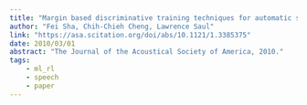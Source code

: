 ```yaml
---
title: "Margin based discriminative training techniques for automatic speech recognition"
author: "Fei Sha, Chih‐Chieh Cheng, Lawrence Saul"
link: "https://asa.scitation.org/doi/abs/10.1121/1.3385375"
date: 2010/03/01
abstract: "The Journal of the Acoustical Society of America, 2010."
tags:
    - ml_rl
    - speech
    - paper
---
```

